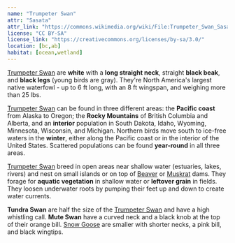 ```yaml
---
name: "Trumpeter Swan"
attr: "Sasata"
attr_link: "https://commons.wikimedia.org/wiki/File:Trumpeter_Swan_Sasata.jpg"
license: "CC BY-SA"
license_link: "https://creativecommons.org/licenses/by-sa/3.0/"
location: [bc,ab]
habitat: [ocean,wetland]
---
```

[Trumpeter Swan](/birds/trumpswan/) are **white** with a **long straight neck**, straight **black beak**, and **black legs** (young birds are gray). They're North America's largest native waterfowl - up to 6 ft long, with an 8 ft wingspan, and weighing more than 25 lbs.

[Trumpeter Swan](/birds/trumpswan/) can be found in three different areas: the **Pacific coast** from Alaska to Oregon; the **Rocky Mountains** of British Columbia and Alberta, and an **interior** population in South Dakota, Idaho, Wyoming, Minnesota, Wisconsin, and Michigan. Northern birds move south to ice-free waters in the **winter**, either along the Pacific coast or in the interior of the United States. Scattered populations can be found **year-round** in all three areas.

[Trumpeter Swan](/birds/trumpswan/) breed in open areas near shallow water (estuaries, lakes, rivers) and nest on small islands or on top of [Beaver](/animals/beaver/) or [Muskrat](/animals/muskrat/) dams. They forage for **aquatic vegetation** in shallow water or **leftover grain** in fields. They loosen underwater roots by pumping their feet up and down to create water currents.

**Tundra Swan** are half the size of the [Trumpeter Swan](/birds/trumpswan/) and have a high whistling call. **Mute Swan** have a curved neck and a black knob at the top of their orange bill. [Snow Goose](/birds/snogoose/) are smaller with shorter necks, a pink bill, and black wingtips.
